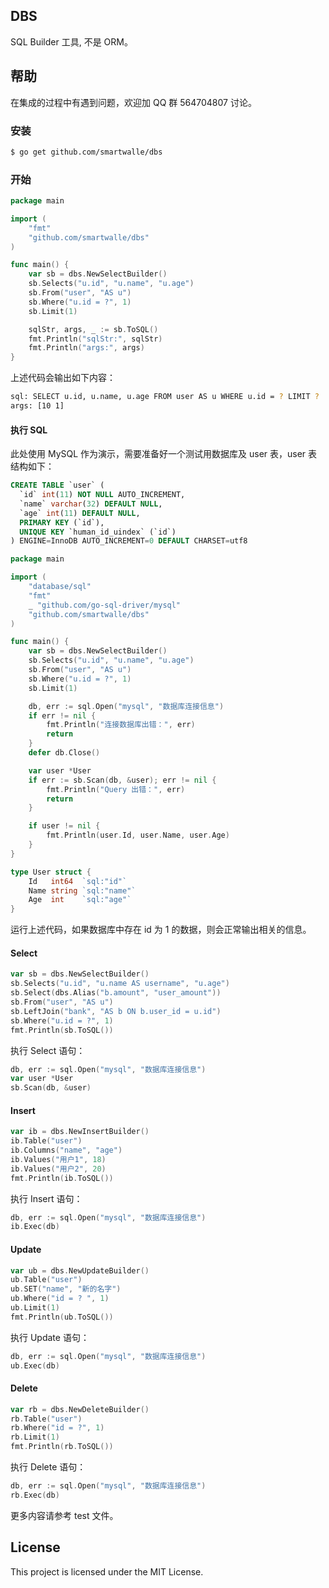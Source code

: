 ## DBS

SQL Builder 工具, 不是 ORM。

## 帮助

在集成的过程中有遇到问题，欢迎加 QQ 群 564704807 讨论。

### 安装
```bash
$ go get github.com/smartwalle/dbs
```

### 开始
```go
package main

import (
	"fmt"
	"github.com/smartwalle/dbs"
)

func main() {
	var sb = dbs.NewSelectBuilder()
	sb.Selects("u.id", "u.name", "u.age")
	sb.From("user", "AS u")
	sb.Where("u.id = ?", 1)
	sb.Limit(1)

	sqlStr, args, _ := sb.ToSQL()
	fmt.Println("sqlStr:", sqlStr)
	fmt.Println("args:", args)
}

```

上述代码会输出如下内容：

```bash
sql: SELECT u.id, u.name, u.age FROM user AS u WHERE u.id = ? LIMIT ?
args: [10 1]
```

#### 执行 SQL

此处使用 MySQL 作为演示，需要准备好一个测试用数据库及 user 表，user 表结构如下：

```sql
CREATE TABLE `user` (
  `id` int(11) NOT NULL AUTO_INCREMENT,
  `name` varchar(32) DEFAULT NULL,
  `age` int(11) DEFAULT NULL,
  PRIMARY KEY (`id`),
  UNIQUE KEY `human_id_uindex` (`id`)
) ENGINE=InnoDB AUTO_INCREMENT=0 DEFAULT CHARSET=utf8

```

```go
package main

import (
	"database/sql"
	"fmt"
	_ "github.com/go-sql-driver/mysql"
	"github.com/smartwalle/dbs"
)

func main() {
	var sb = dbs.NewSelectBuilder()
	sb.Selects("u.id", "u.name", "u.age")
	sb.From("user", "AS u")
	sb.Where("u.id = ?", 1)
	sb.Limit(1)

	db, err := sql.Open("mysql", "数据库连接信息")
	if err != nil {
		fmt.Println("连接数据库出错：", err)
		return
	}
	defer db.Close()

	var user *User
	if err := sb.Scan(db, &user); err != nil {
		fmt.Println("Query 出错：", err)
		return
	}

	if user != nil {
		fmt.Println(user.Id, user.Name, user.Age)
	}
}

type User struct {
	Id   int64  `sql:"id"`
	Name string `sql:"name"`
	Age  int    `sql:"age"`
}
```

运行上述代码，如果数据库中存在 id 为 1 的数据，则会正常输出相关的信息。

#### Select

```go
var sb = dbs.NewSelectBuilder()
sb.Selects("u.id", "u.name AS username", "u.age")
sb.Select(dbs.Alias("b.amount", "user_amount"))
sb.From("user", "AS u")
sb.LeftJoin("bank", "AS b ON b.user_id = u.id")
sb.Where("u.id = ?", 1)
fmt.Println(sb.ToSQL())
```

执行 Select 语句：

```go
db, err := sql.Open("mysql", "数据库连接信息")
var user *User
sb.Scan(db, &user)
```

#### Insert

```go
var ib = dbs.NewInsertBuilder()
ib.Table("user")
ib.Columns("name", "age")
ib.Values("用户1", 18)
ib.Values("用户2", 20)
fmt.Println(ib.ToSQL())
```

执行 Insert 语句：

```go
db, err := sql.Open("mysql", "数据库连接信息")
ib.Exec(db)
```

#### Update
```go
var ub = dbs.NewUpdateBuilder()
ub.Table("user")
ub.SET("name", "新的名字")
ub.Where("id = ? ", 1)
ub.Limit(1)
fmt.Println(ub.ToSQL())
```

执行 Update 语句：

```go
db, err := sql.Open("mysql", "数据库连接信息")
ub.Exec(db)
```

#### Delete

```go
var rb = dbs.NewDeleteBuilder()
rb.Table("user")
rb.Where("id = ?", 1)
rb.Limit(1)
fmt.Println(rb.ToSQL())
```

执行 Delete 语句：

```go
db, err := sql.Open("mysql", "数据库连接信息")
rb.Exec(db)
```

更多内容请参考 test 文件。

## License
This project is licensed under the MIT License.
